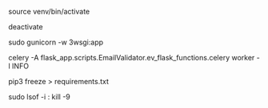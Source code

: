 source venv/bin/activate

deactivate

sudo gunicorn -w 3wsgi:app

celery -A flask_app.scripts.EmailValidator.ev_flask_functions.celery worker -l INFO

pip3 freeze > requirements.txt


sudo lsof -i :<PortNumber>
kill -9 <PID>

